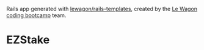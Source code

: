 Rails app generated with [lewagon/rails-templates](https://github.com/lewagon/rails-templates), created by the [Le Wagon coding bootcamp](https://www.lewagon.com) team.
# EZStake
